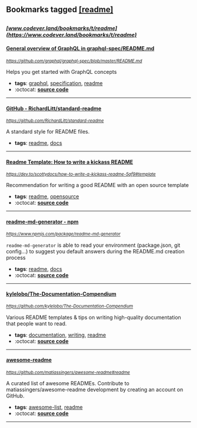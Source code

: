 ## Bookmarks tagged [[readme]](https://www.codever.land/search?q=[readme])

_<sup><sup>[www.codever.land/bookmarks/t/readme](https://www.codever.land/bookmarks/t/readme)</sup></sup>_
---
#### [General overview of GraphQL in graphql-spec/README.md](https://github.com/graphql/graphql-spec/blob/master/README.md)
_<sup>https://github.com/graphql/graphql-spec/blob/master/README.md</sup>_

Helps you get started with GraphQL concepts
* **tags**: [graphql](../tagged/graphql.md), [specification](../tagged/specification.md), [readme](../tagged/readme.md)
* :octocat: **[source code](https://github.com/graphql/graphql-spec)**
---
#### [GitHub - RichardLitt/standard-readme](https://github.com/RichardLitt/standard-readme)
_<sup>https://github.com/RichardLitt/standard-readme</sup>_

A standard style for README files.
* **tags**: [readme](../tagged/readme.md), [docs](../tagged/docs.md)
---
#### [Readme Template: How to write a kickass README](https://dev.to/scottydocs/how-to-write-a-kickass-readme-5af9#template)
_<sup>https://dev.to/scottydocs/how-to-write-a-kickass-readme-5af9#template</sup>_

Recommendation for writing a good README with an open source template
* **tags**: [readme](../tagged/readme.md), [opensource](../tagged/opensource.md)
* :octocat: **[source code](https://github.com/scottydocs/README-template.md)**
---
#### [readme-md-generator - npm](https://www.npmjs.com/package/readme-md-generator)
_<sup>https://www.npmjs.com/package/readme-md-generator</sup>_

`readme-md-generator` is able to read your environment (package.json, git config...) to suggest you default answers during the README.md creation process
* **tags**: [readme](../tagged/readme.md), [docs](../tagged/docs.md)
* :octocat: **[source code](https://github.com/kefranabg/readme-md-generator)**
---
#### [kylelobo/The-Documentation-Compendium](https://github.com/kylelobo/The-Documentation-Compendium)
_<sup>https://github.com/kylelobo/The-Documentation-Compendium</sup>_

Various README templates & tips on writing high-quality documentation that people want to read.
* **tags**: [documentation](../tagged/documentation.md), [writing](../tagged/writing.md), [readme](../tagged/readme.md)
* :octocat: **[source code](https://github.com/kylelobo/The-Documentation-Compendium)**
---
#### [awesome-readme](https://github.com/matiassingers/awesome-readme#readme)
_<sup>https://github.com/matiassingers/awesome-readme#readme</sup>_

A curated list of awesome READMEs. Contribute to matiassingers/awesome-readme development by creating an account on GitHub.
* **tags**: [awesome-list](../tagged/awesome-list.md), [readme](../tagged/readme.md)
* :octocat: **[source code](https://github.com/matiassingers/awesome-readme#readme)**
---
